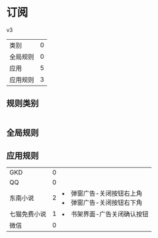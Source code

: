 # 订阅

v3

|||
| - |:-:|
|类别|0|
|全局规则|0|
|应用|5|
|应用规则|3|

## 规则类别

|||
| - |:-:|


## 全局规则



## 应用规则

||||
| - |:-:|-|
|GKD|0||
|QQ|0||
|东南小说|2|<li>弹窗广告-关闭按钮右上角<li>弹窗广告-关闭按钮右下角|
|七猫免费小说|1|<li>书架界面-广告关闭确认按钮|
|微信|0||
